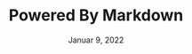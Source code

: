---
title: 'Powered By Markdown'
date: 'Januar 9, 2022'
excerpt: 'A post examining how I use markdown and how it is used on this website.'
---